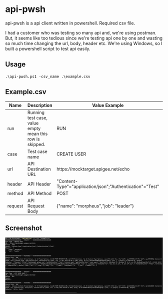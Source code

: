 # api-pwsh
api-pwsh is a api client written in powershell. Required csv file.

I had a customer who was testing so many api and, we're using postman. But, it seems like too tedious since we're testing api one by one and wasting so much time changing the url, body, header etc. We're using Windows, so I built a powershell script to test api easily.

## Usage
```
.\api-pwsh.ps1 -csv_name .\example.csv
```


<h2 id="example">Example.csv</h3>
<table>
<thead>
<tr>
<th>Name</th>
<th>Description</th>
<th>Value Example</th>
<th>Required</th>
</tr>
</thead>
<tbody><tr>
<td>run</td>
<td>Running test case, value empty mean this row is skipped.</td>
<td>RUN</td>
<td>No</td>
</tr>
<tr>
<td>case</td>
<td>Test case name</td>
<td>CREATE USER</td>
<td>No</td>
</tr>
<tr>
<td>url</td>
<td>API Destination URL</td>
<td>https://mocktarget.apigee.net/echo</td>
<td>Yes</td>
</tr>
<tr>
<td>header</td>
<td>API Header</td>
<td>"Content-Type"="application/json";"Authentication"="Test"</td>
<td>No</td>
</tr>
<tr>
<td>method</td>
<td>API Method</td>
<td>POST</td>
<td>Yes</td>
</tr>
<tr>
<td>request</td>
<td>API Request Body</td>
<td>{"name": "morpheus","job": "leader"}</td>
<td>No</td>
</tr>
</tbody></table>

## Screenshot

![](/image/pwsh.jpg "")
